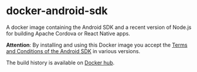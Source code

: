 # docker-android-sdk
A docker image containing the Android SDK and a recent version of Node.js for building Apache Cordova or React Native apps.

**Attention**: By installing and using this Docker image you accept the [Terms and Conditions of the Android SDK](https://developer.android.com/studio/terms.html) in various versions.

The build history is available on [Docker hub](https://hub.docker.com/r/ymarion/android-node/).
